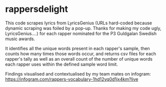 # rappersdelight

This code scrapes lyrics from LyricsGenius (URLs hard-coded because dynamic scraping was foiled by a pop-up. Thanks for making my code ugly, LyricsGenius....) for each rapper nominated for the P3 Guldgalan Swedish music awards.

It identifies all the unique words present in each rapper's sample, then counts how many times those words occur, and returns csv files for each rapper's tally as well as an overall count of the number of unique words each rapper uses within the defined sample word limit.

Findings visualised and contextualised by my team mates on infogram: https://infogram.com/rappers-vocabulary-1hd12yq0d1jx4km?live

